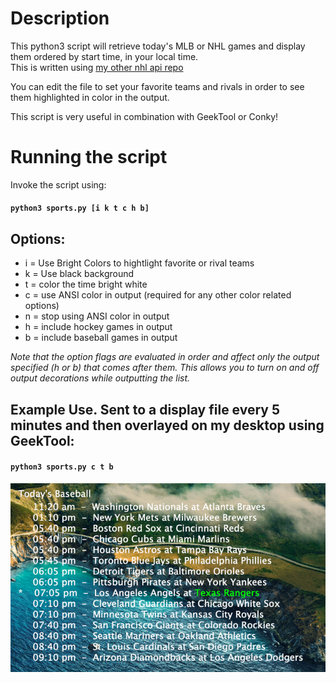 # Description

This python3 script will retrieve today's MLB or NHL games and
display them ordered by start time, in your local time.  
This is written using [my other nhl api repo](https://github.com/ripred/nhlapi)

You can edit the file to set your favorite teams and rivals in
order to see them highlighted in color in the output.

This script is very useful in combination with GeekTool or Conky!

# Running the script

Invoke the script using:

#### `python3 sports.py [i k t c h b]`

## Options:
- i = Use Bright Colors to hightlight favorite or rival teams
- k = Use black background
- t = color the time bright white
- c = use ANSI color in output (required for any other color related options)
- n = stop using ANSI color in output
- h = include hockey games in output
- b = include baseball games in output

*Note that the option flags are evaluated in order and affect only the output
specified (h or b) that comes after them.  This allows you to turn on and off
output decorations while outputting the list.*

## Example Use. Sent to a display file every 5 minutes and then overlayed on my desktop using GeekTool:

#### `python3 sports.py c t b`

![alt text](SportsUsingGeekTool.png)

